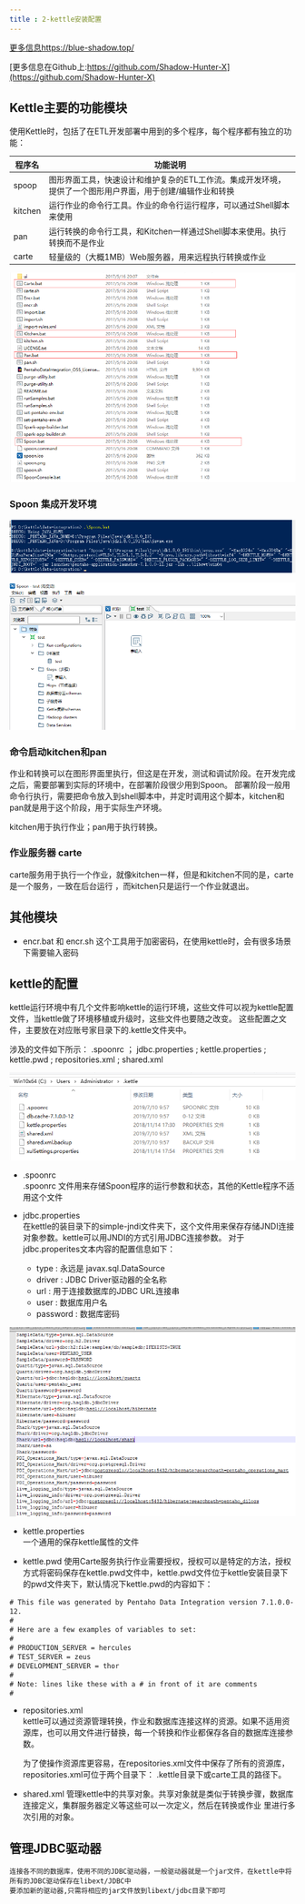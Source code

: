 ```yaml
---
title : 2-kettle安装配置
---
```


[更多信息https://blue-shadow.top/](https://blue-shadow.top/)

[更多信息在Github上:https://github.com/Shadow-Hunter-X](https://github.com/Shadow-Hunter-X)

##  Kettle主要的功能模块

使用Kettle时，包括了在ETL开发部署中用到的多个程序，每个程序都有独立的功能：

|程序名|功能说明|
|-----|-----|
|spoop|图形界面工具，快速设计和维护复杂的ETL工作流。集成开发环境，提供了一个图形用户界面，用于创建/编辑作业和转换|
|kitchen|运行作业的命令行工具。作业的命令行运行程序，可以通过Shell脚本来使用|
|pan|运行转换的命令行工具，和Kitchen一样通过Shell脚本来使用。执行转换而不是作业|
|carte|轻量级的（大概1MB）Web服务器，用来远程执行转换或作业|

![](./res/2-four.png)

### Spoon 集成开发环境

![启动Spoon](./res/2-start-spoon.png)

![启动后界面](./res/2-spoonui.png)

### 命令启动kitchen和pan

作业和转换可以在图形界面里执行，但这是在开发，测试和调试阶段。在开发完成之后，需要部署到实际的环境中，在部署阶段很少用到Spoon。
部署阶段一般用命令行执行，需要把命令放入到shell脚本中，并定时调用这个脚本，kitchen和pan就是用于这个阶段，用于实际生产环境。

kitchen用于执行作业；pan用于执行转换。


### 作业服务器 carte

carte服务用于执行一个作业，就像kitchen一样，但是和kitchen不同的是，carte是一个服务，一致在后台运行 ，而kitchen只是运行一个作业就退出。

## 其他模块

* encr.bat 和 encr.sh
这个工具用于加密密码，在使用kettle时，会有很多场景下需要输入密码

## kettle的配置
kettle运行环境中有几个文件影响kettle的运行环境，这些文件可以视为kettle配置文件，当kettle做了环境移植或升级时，这些文件也要随之改变。
这些配置之文件，主要放在对应账号家目录下的.kettle文件夹中。

涉及的文件如下所示：
.spoonrc ； jdbc.properties ; kettle.properties ; kettle.pwd ; repositories.xml ; shared.xml

![配置文件](res/2-kettle-config.png)

* .spoonrc     
    .spoonrc 文件用来存储Spoon程序的运行参数和状态，其他的Kettle程序不适用这个文件

* jdbc.properties    
    在kettle的装目录下的simple-jndi文件夹下，这个文件用来保存存储JNDI连接对象参数。kettle可以用JNDI的方式引用JDBC连接参数。
    对于jdbc.properites文本内容的配置信息如下：

    * type : 永远是 javax.sql.DataSource
    * driver : JDBC Driver驱动器的全名称
    * url  : 用于连接数据库的JDBC URL连接串
    * user : 数据库用户名
    * password : 数据库密码

![配置格式](res/2-JDNI.png)

* kettle.properties   
    一个通用的保存kettle属性的文件

* kettle.pwd
    使用Carte服务执行作业需要授权，授权可以是特定的方法，授权方式将密码保存在kettle.pwd文件中，kettle.pwd文件位于kettle安装目录下
    的pwd文件夹下，默认情况下kettle.pwd的内容如下：

~~~
# This file was generated by Pentaho Data Integration version 7.1.0.0-12.
# 
# Here are a few examples of variables to set: 
#
# PRODUCTION_SERVER = hercules
# TEST_SERVER = zeus
# DEVELOPMENT_SERVER = thor
#
# Note: lines like these with a # in front of it are comments
#
~~~

* repositories.xml     
    kettle可以通过资源管理转换，作业和数据库连接这样的资源。如果不适用资源库，也可以用文件进行替换，每一个转换和作业都保存各自的数据库连接参数。

    为了使操作资源库更容易，在repositories.xml文件中保存了所有的资源库，repositories.xml可位于两个目录下：
    .kettle目录下或carte工具的路径下。

* shared.xml 
    管理kettle中的共享对象。共享对象就是类似于转换步骤，数据库连接定义，集群服务器定义等这些可以一次定义，然后在转换或作业
    里进行多次引用的对象。

## 管理JDBC驱动器

    连接各不同的数据库，使用不同的JDBC驱动器，一般驱动器就是一个jar文件，在kettle中将所有的JDBC驱动保存在libext/JDBC中
    要添加新的驱动器,只需将相应的jar文件放到libext/jdbc目录下即可
